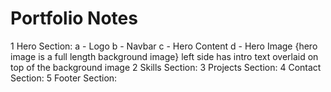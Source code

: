 # Portfolio Notes

1 Hero Section:
a - Logo
b - Navbar
c - Hero Content
d - Hero Image
{hero image is a full length background image}
left side has intro text overlaid on top of the background image
2 Skills Section:
3 Projects Section:
4 Contact Section:
5 Footer Section:
